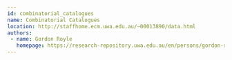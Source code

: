 ```yaml
---
id: combinatorial_catalogues
name: Combinatorial Catalogues
location: http://staffhome.ecm.uwa.edu.au/~00013890/data.html
authors:
 - name: Gordon Royle
   homepage: https://research-repository.uwa.edu.au/en/persons/gordon-royle
---
```


